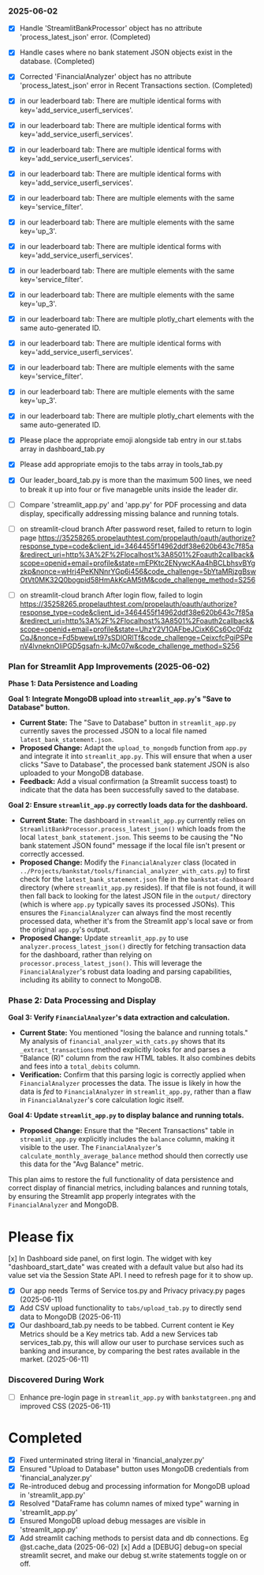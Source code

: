 ### 2025-06-02
- [x] Handle 'StreamlitBankProcessor' object has no attribute 'process_latest_json' error. (Completed)
- [x] Handle cases where no bank statement JSON objects exist in the database. (Completed)
- [x] Corrected 'FinancialAnalyzer' object has no attribute 'process_latest_json' error in Recent Transactions section. (Completed)
- [x] in our leaderboard tab: There are multiple identical forms with key='add_service_userfi_services'.
- [x] in our leaderboard tab: There are multiple identical forms with key='add_service_userfi_services'.
- [x] in our leaderboard tab: There are multiple identical forms with key='add_service_userfi_services'.
- [x] in our leaderboard tab: There are multiple identical forms with key='add_service_userfi_services'.
- [x] in our leaderboard tab: There are multiple elements with the same key='service_filter'.
- [x] in our leaderboard tab: There are multiple elements with the same key='up_3'.
- [x] in our leaderboard tab: There are multiple identical forms with key='add_service_userfi_services'.
- [x] in our leaderboard tab: There are multiple elements with the same key='service_filter'.
- [x] in our leaderboard tab: There are multiple elements with the same key='up_3'.
- [x] in our leaderboard tab: There are multiple plotly_chart elements with the same auto-generated ID.
- [x] in our leaderboard tab: There are multiple identical forms with key='add_service_userfi_services'.
- [x] in our leaderboard tab: There are multiple elements with the same key='service_filter'.
- [x] in our leaderboard tab: There are multiple elements with the same key='up_3'.
- [x] in our leaderboard tab: There are multiple plotly_chart elements with the same auto-generated ID.
- [x] Please place the appropriate emoji alongside tab entry in our st.tabs array in dashboard_tab.py
- [x] Please add appropriate emojis to the tabs array in tools_tab.py
- [x] Our leader_board_tab.py is more than the maximum 500 lines, we need to break it up into four or five manageble units inside the leader dir.
- [ ] Compare 'streamlit_app.py' and 'app.py' for PDF processing and data display, specifically addressing missing balance and running totals.
- [ ] on streamlit-cloud branch After password reset, failed to return to login page https://35258265.propelauthtest.com/propelauth/oauth/authorize?response_type=code&client_id=3464455f14962ddf38e620b643c7f85a&redirect_uri=http%3A%2F%2Flocalhost%3A8501%2Foauth2callback&scope=openid+email+profile&state=mEPKtc2ENywcKAa4hBCLbhsvBYgzkp&nonce=wHrj4PeKNNnrYGp6i456&code_challenge=5bYtaMRjzgBswOtVt0MK32Q0bogpid58HmAkKcAM5tM&code_challenge_method=S256

- [ ] on streamlit-cloud branch After login flow, failed to login https://35258265.propelauthtest.com/propelauth/oauth/authorize?response_type=code&client_id=3464455f14962ddf38e620b643c7f85a&redirect_uri=http%3A%2F%2Flocalhost%3A8501%2Foauth2callback&scope=openid+email+profile&state=UhzY2V1OAFbeJCixK6Cs6Oc0FdzCqJ&nonce=Fd5bwewLt97sSDlORlTf&code_challenge=CeixcfcPgiPSPenV4lvneknOliPGD5gsafn-kJMc07w&code_challenge_method=S256


### Plan for Streamlit App Improvements (2025-06-02)

**Phase 1: Data Persistence and Loading**

**Goal 1: Integrate MongoDB upload into `streamlit_app.py`'s "Save to Database" button.**
*   **Current State:** The "Save to Database" button in `streamlit_app.py` currently saves the processed JSON to a local file named `latest_bank_statement.json`.
*   **Proposed Change:** Adapt the `upload_to_mongodb` function from `app.py` and integrate it into `streamlit_app.py`. This will ensure that when a user clicks "Save to Database", the processed bank statement JSON is also uploaded to your MongoDB database.
*   **Feedback:** Add a visual confirmation (a Streamlit success toast) to indicate that the data has been successfully saved to the database.

**Goal 2: Ensure `streamlit_app.py` correctly loads data for the dashboard.**
*   **Current State:** The dashboard in `streamlit_app.py` currently relies on `StreamlitBankProcessor.process_latest_json()` which loads from the local `latest_bank_statement.json`. This seems to be causing the "No bank statement JSON found" message if the local file isn't present or correctly accessed.
*   **Proposed Change:** Modify the `FinancialAnalyzer` class (located in `../Projects/bankstat/tools/financial_analyzer_with_cats.py`) to first check for the `latest_bank_statement.json` file in the `bankstat-dashboard` directory (where `streamlit_app.py` resides). If that file is not found, it will then fall back to looking for the latest JSON file in the `output/` directory (which is where `app.py` typically saves its processed JSONs). This ensures the `FinancialAnalyzer` can always find the most recently processed data, whether it's from the Streamlit app's local save or from the original `app.py`'s output.
*   **Proposed Change:** Update `streamlit_app.py` to use `analyzer.process_latest_json()` directly for fetching transaction data for the dashboard, rather than relying on `processor.process_latest_json()`. This will leverage the `FinancialAnalyzer`'s robust data loading and parsing capabilities, including its ability to connect to MongoDB.

### Phase 2: Data Processing and Display

**Goal 3: Verify `FinancialAnalyzer`'s data extraction and calculation.**
*   **Current State:** You mentioned "losing the balance and running totals." My analysis of `financial_analyzer_with_cats.py` shows that its `_extract_transactions` method explicitly looks for and parses a "Balance (R)" column from the raw HTML tables. It also combines debits and fees into a `total_debits` column.
*   **Verification:** Confirm that this parsing logic is correctly applied when `FinancialAnalyzer` processes the data. The issue is likely in how the data is *fed* to `FinancialAnalyzer` in `streamlit_app.py`, rather than a flaw in `FinancialAnalyzer`'s core calculation logic itself.

**Goal 4: Update `streamlit_app.py` to display balance and running totals.**
*   **Proposed Change:** Ensure that the "Recent Transactions" table in `streamlit_app.py` explicitly includes the `balance` column, making it visible to the user. The `FinancialAnalyzer`'s `calculate_monthly_average_balance` method should then correctly use this data for the "Avg Balance" metric.

This plan aims to restore the full functionality of data persistence and correct display of financial metrics, including balances and running totals, by ensuring the Streamlit app properly integrates with the `FinancialAnalyzer` and MongoDB.

# Please fix
[x] In Dashboard side panel, on first login. The widget with key "dashboard_start_date" was created with a default value but also had its value set via the Session State API. I need to refresh page for it to show up.

- [x] Our app needs Terms of Service tos.py and Privacy privacy.py pages (2025-06-11)
- [x] Add CSV upload functionality to `tabs/upload_tab.py` to directly send data to MongoDB (2025-06-11)
- [x] Our dashboard_tab.py needs to be tabbed. Current content ie Key Metrics should be a Key metrics tab. Add a new Services tab services_tab.py, this will allow our user to purchase services such as banking and insurance, by comparing the best rates available in the market. (2025-06-11)

### Discovered During Work
- [ ] Enhance pre-login page in `streamlit_app.py` with `bankstatgreen.png` and improved CSS (2025-06-11)

# Completed

- [x] Fixed unterminated string literal in 'financial_analyzer.py'
- [x] Ensured "Upload to Database" button uses MongoDB credentials from 'financial_analyzer.py'
- [x] Re-introduced debug and processing information for MongoDB upload in 'streamlit_app.py'
- [x] Resolved "DataFrame has column names of mixed type" warning in 'streamlit_app.py'
- [x] Ensured MongoDB upload debug messages are visible in 'streamlit_app.py'
- [x] Add streamlit caching methods to persist data and db connections. Eg @st.cache_data (2025-06-02)
[x] Add a [DEBUG] debug=on special streamlit secret, and make our debug st.write statements toggle on or off.
